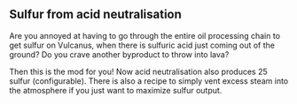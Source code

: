 ## Sulfur from acid neutralisation

Are you annoyed at having to go through the entire oil processing chain to get sulfur on
Vulcanus, when there is sulfuric acid just coming out of the ground? Do you crave another byproduct to throw into lava?

Then this is the mod for you! Now acid neutralisation also produces 25 sulfur (configurable). There is also
a recipe to simply vent excess steam into the atmosphere if you just want to maximize sulfur output.
